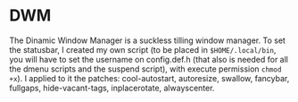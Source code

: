 # DWM

The Dinamic Window Manager is a suckless tilling window manager. To set the statusbar, I created my own script (to be placed in `$HOME/.local/bin`, you will have to set the username on config.def.h (that also is needed for all the dmenu scripts and the suspend script), with execute permission `chmod +x`). I applied to it the patches: cool-autostart, autoresize, swallow, fancybar, fullgaps, hide-vacant-tags, inplacerotate, alwayscenter.
